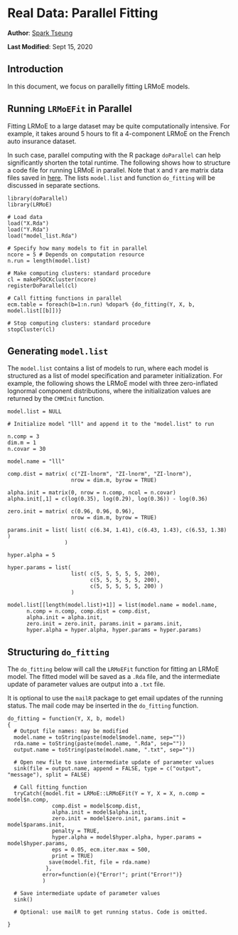 # Real Data: Parallel Fitting

**Author**: [Spark Tseung](https://sparktseung.com)

**Last Modified**: Sept 15, 2020

Introduction
------------

In this document, we focus on parallelly fitting LRMoE models.

Running `LRMoEFit` in Parallel
------------------------------

Fitting LRMoE to a large dataset may be quite computationally intensive.
For example, it takes around 5 hours to fit a 4-component LRMoE on the
French auto insurance dataset.

In such case, parallel computing with the R package `doParallel` can
help significantly shorten the total runtime. The following shows how to
structure a code file for running LRMoE in parallel. Note that `X` and
`Y` are matrix data files saved in
[here](https://work.sparktseung.com/LRMoE-Paper-Demo/3-RealDataPreliminary/RealDataFormatting-jekyll.html).
The lists `model.list` and function `do_fitting` will be discussed in
separate sections.

    library(doParallel)
    library(LRMoE)

    # Load data
    load("X.Rda")
    load("Y.Rda")
    load("model_list.Rda")

    # Specify how many models to fit in parallel
    ncore = 5 # Depends on computation resource
    n.run = length(model.list)

    # Make computing clusters: standard procedure
    cl = makePSOCKcluster(ncore)
    registerDoParallel(cl)

    # Call fitting functions in parallel
    ecm.table = foreach(b=1:n.run) %dopar% {do_fitting(Y, X, b, model.list[[b]])}

    # Stop computing clusters: standard procedure
    stopCluster(cl)

Generating `model.list`
-----------------------

The `model.list` contains a list of models to run, where each model is
structured as a list of model specification and parameter
initialization. For example, the following shows the LRMoE model with
three zero-inflated lognormal component distributions, where the
initialization values are returned by the `CMMInit` function.

    model.list = NULL

    # Initialize model "lll" and append it to the "model.list" to run

    n.comp = 3
    dim.m = 1
    n.covar = 30

    model.name = "lll"

    comp.dist = matrix( c("ZI-lnorm", "ZI-lnorm", "ZI-lnorm"),
                        nrow = dim.m, byrow = TRUE)

    alpha.init = matrix(0, nrow = n.comp, ncol = n.covar)
    alpha.init[,1] = c(log(0.35), log(0.29), log(0.36)) - log(0.36)

    zero.init = matrix( c(0.96, 0.96, 0.96),
                        nrow = dim.m, byrow = TRUE)

    params.init = list( list( c(6.34, 1.41), c(6.43, 1.43), c(6.53, 1.38) )
                      )

    hyper.alpha = 5

    hyper.params = list(
                        list( c(5, 5, 5, 5, 5, 200),
                              c(5, 5, 5, 5, 5, 200),
                              c(5, 5, 5, 5, 5, 200) )
                        )

    model.list[[length(model.list)+1]] = list(model.name = model.name,
          n.comp = n.comp, comp.dist = comp.dist,
          alpha.init = alpha.init, 
          zero.init = zero.init, params.init = params.init,
          hyper.alpha = hyper.alpha, hyper.params = hyper.params)

Structuring `do_fitting`
------------------------

The `do_fitting` below will call the `LRMoEFit` function for fitting an
LRMoE model. The fitted model will be saved as a `.Rda` file, and the
intermediate update of parameter values are output into a `.txt` file.

It is optional to use the `mailR` package to get email updates of the
running status. The mail code may be inserted in the `do_fitting`
function.

    do_fitting = function(Y, X, b, model)
    {
      # Output file names: may be modified
      model.name = toString(paste(model$model.name, sep=""))
      rda.name = toString(paste(model.name, ".Rda", sep=""))
      output.name = toString(paste(model.name, ".txt", sep=""))

      # Open new file to save intermediate update of parameter values
      sink(file = output.name, append = FALSE, type = c("output", "message"), split = FALSE)

      # Call fitting function
      tryCatch({model.fit = LRMoE::LRMoEFit(Y = Y, X = X, n.comp = model$n.comp,
                  comp.dist = model$comp.dist,
                  alpha.init = model$alpha.init, 
                  zero.init = model$zero.init, params.init = model$params.init,
                  penalty = TRUE,
                  hyper.alpha = model$hyper.alpha, hyper.params = model$hyper.params,
                  eps = 0.05, ecm.iter.max = 500,
                  print = TRUE)
                 save(model.fit, file = rda.name)
                },
               error=function(e){"Error!"; print("Error!")}
               )
      
      # Save intermediate update of parameter values
      sink()
      
      # Optional: use mailR to get running status. Code is omitted.

    }
